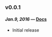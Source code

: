 ## <sub>v0.0.1</sub>
#### *Jan.9, 2016* — [Docs](https://github.com/chiedolabs/swag-doctor/blob/76fe9cd0f6c0e576165ce353a8fed5d3dafd44f2/GETTING-STARTED.md)

 * Initial release
